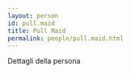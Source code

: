 ```yaml
---
layout: person
id: pull.maid
title: Pull Maid
permalink: people/pull.maid.html
---
```


Dettagli della persona